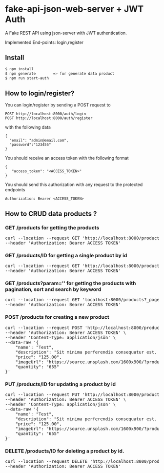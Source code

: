 # fake-api-json-web-server + JWT Auth


A Fake REST API using json-server with JWT authentication.

Implemented End-points: login,register

## Install

```bash
$ npm install
$ npm generate        => for generate data product
$ npm run start-auth
```


## How to login/register?

You can login/register by sending a POST request to

```
POST http://localhost:8000/auth/login
POST http://localhost:8000/auth/register
```
with the following data

```
{
  "email": "admin@email.com",
  "password":"123456"
}
```

You should receive an access token with the following format

```
{
   "access_token": "<ACCESS_TOKEN>"
}
```


You should send this authorization with any request to the protected endpoints

```
Authorization: Bearer <ACCESS_TOKEN>
```


## How to CRUD data products ?
### GET /products for getting the products
<pre>
curl --location --request GET 'http://localhost:8000/products' \
--header 'Authorization: Bearer ACCESS_TOKEN'
</pre>

### GET /products/ID for getting a single product by id
<pre>
curl --location --request GET 'http://localhost:8000/products/301' \
--header 'Authorization: Bearer ACCESS_TOKEN'
</pre>

### GET /products?param='' for getting the products with pagination, sort and search by keyword
<pre>
curl --location --request GET 'localhost:8000/products?_page=0&_limit=20&_sort=name&_order=asc&name=Edit' \
--header 'Authorization: Bearer ACCESS_TOKEN'
</pre>

### POST /products for creating a new product
<pre>
curl --location --request POST 'http://localhost:8000/products' \
--header 'Authorization: Bearer ACCESS_TOKEN' \
--header 'Content-Type: application/json' \
--data-raw '{
    "name": "Test",
    "description": "Sit minima perferendis consequatur est. Et quis quaerat nulla. Expedita placeat facilis ratione. Cupiditate aut magni qui enim nulla mollitia aut tempore dolore. Voluptatem at iste.",
    "price": "125.00",
    "imageUrl": "https://source.unsplash.com/1600x900/?product",
    "quantity": "655"
}'
</pre>

### PUT /products/ID for updating a product by id
<pre>
curl --location --request PUT 'http://localhost:8000/products/301' \
--header 'Authorization: Bearer ACCESS_TOKEN' \
--header 'Content-Type: application/json' \
--data-raw '{
    "name": "Test",
    "description": "Sit minima perferendis consequatur est. Et quis quaerat nulla. Expedita placeat facilis ratione. Cupiditate aut magni qui enim nulla mollitia aut tempore dolore. Voluptatem at iste.",
    "price": "125.00",
    "imageUrl": "https://source.unsplash.com/1600x900/?product",
    "quantity": "655"
}'
</pre>

### DELETE /products/ID for deleting a product by id.
<pre>
curl --location --request DELETE 'http://localhost:8000/products/301' \
--header 'Authorization: Bearer ACCESS_TOKEN'
</pre>